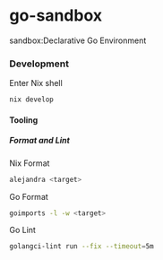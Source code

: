 # go-sandbox
sandbox:Declarative Go Environment

### Development
Enter Nix shell
```sh
nix develop
```

#### Tooling
##### Format and Lint
Nix Format
```sh
alejandra <target>
```

Go Format
```sh
goimports -l -w <target>
```

Go Lint
```sh
golangci-lint run --fix --timeout=5m
```
